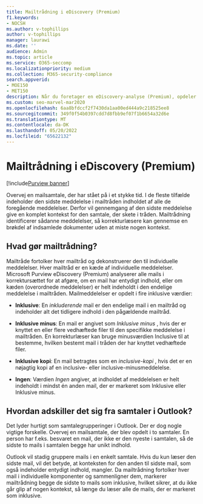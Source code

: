 ```yaml
---
title: Mailtrådning i eDiscovery (Premium)
f1.keywords:
- NOCSH
ms.author: v-tophillips
author: v-tophillips
manager: laurawi
ms.date: ''
audience: Admin
ms.topic: article
ms.service: O365-seccomp
ms.localizationpriority: medium
ms.collection: M365-security-compliance
search.appverid:
- MOE150
- MET150
description: Når du foretager en eDiscovery-analyse (Premium), opdeler mailtråde en mailsamtale og adskiller hver meddelelse i forskellige kategorier.
ms.custom: seo-marvel-mar2020
ms.openlocfilehash: 6aa8bfdccf2f7430da1aa00ed444a9c218525ee8
ms.sourcegitcommit: 349f0f54b0397cdd7d8fbb9ef07f1b6654a32d6e
ms.translationtype: MT
ms.contentlocale: da-DK
ms.lasthandoff: 05/20/2022
ms.locfileid: "65622132"
---
```

# <a name="email-threading-in-ediscovery-premium"></a>Mailtrådning i eDiscovery (Premium)

[!include[Purview banner](../includes/purview-rebrand-banner.md)]

Overvej en mailsamtale, der har stået på i et stykke tid. I de fleste tilfælde indeholder den sidste meddelelse i mailtråden indholdet af alle de foregående meddelelser. Derfor vil gennemgang af den sidste meddelelse give en komplet kontekst for den samtale, der skete i tråden. Mailtrådning identificerer sådanne meddelelser, så korrekturlæsere kan gennemse en brøkdel af indsamlede dokumenter uden at miste nogen kontekst.

## <a name="what-does-email-threading-do"></a>Hvad gør mailtrådning?

Mailtråde fortolker hver mailtråd og dekonstruerer den til individuelle meddelelser. Hver mailtråd er en kæde af individuelle meddelelser. Microsoft Purview eDiscovery (Premium) analyserer alle mails i korrektursættet for at afgøre, om en mail har entydigt indhold, eller om kæden (overordnede meddelelser) er helt indeholdt i den endelige meddelelse i mailtråden. Mailmeddelelser er opdelt i fire inklusive værdier:

- **Inklusive**: En *inkluderende* mail er den endelige mail i en mailtråd og indeholder alt det tidligere indhold i den pågældende mailtråd.

- **Inklusive minus**: En mail er angivet som *Inklusive minus* , hvis der er knyttet en eller flere vedhæftede filer til den specifikke meddelelse i mailtråden. En korrekturlæser kan bruge minusværdien Inclusive til at bestemme, hvilken bestemt mail i tråden der har knyttet vedhæftede filer. 

- **Inklusive kopi**: En mail betragtes som en *inclusive-kopi* , hvis det er en nøjagtig kopi af en inclusive- eller inclusive-minusmeddelelse. 

- **Ingen**: Værdien *Ingen* angiver, at indholdet af meddelelsen er helt indeholdt i mindst én anden mail, der er markeret som Inklusive eller Inklusive minus.

## <a name="how-is-it-different-from-conversations-in-outlook"></a>Hvordan adskiller det sig fra samtaler i Outlook?

Det lyder hurtigt som samtalegrupperinger i Outlook. Der er dog nogle vigtige forskelle. Overvej en mailsamtale, der blev opdelt i to samtaler. En person har f.eks. besvaret en mail, der ikke er den nyeste i samtalen, så de sidste to mails i samtalen begge har unikt indhold.

Outlook vil stadig gruppere mails i en enkelt samtale. Hvis du kun læser den sidste mail, vil det betyde, at konteksten for den anden til sidste mail, som også indeholder entydigt indhold, mangler. Da mailtrådning fortolker hver mail i individuelle komponenter og sammenligner dem, markerer mailtrådning begge de sidste to mails som inklusive, hvilket sikrer, at du ikke går glip af nogen kontekst, så længe du læser alle de mails, der er markeret som inklusive.
